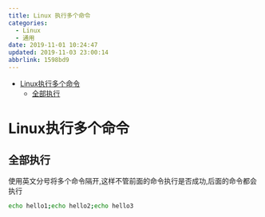 ```yaml
---
title: Linux 执行多个命令
categories: 
  - Linux
  - 通用
date: 2019-11-01 10:24:47
updated: 2019-11-03 23:00:14
abbrlink: 1598bd9
---
```

- [Linux执行多个命令](/blog/html/1598bd9/#Linux执行多个命令)
    - [全部执行](/blog/html/1598bd9/#全部执行)

<!--more-->
<script src="https://cdn.bootcss.com/jquery/3.4.0/jquery.slim.min.js"></script>
<script>$(document).ready(function () {$(".post-body > ul:nth-child(1)").hide();});</script>

<!--end-->
# Linux执行多个命令 #
## 全部执行 ##
使用英文分号将多个命令隔开,这样不管前面的命令执行是否成功,后面的命令都会执行
```bash
echo hello1;echo hello2;echo hello3
```
